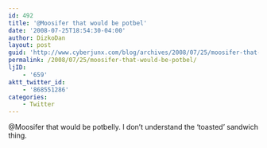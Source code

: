 ```yaml
---
id: 492
title: '@Moosifer that would be potbel'
date: '2008-07-25T18:54:30-04:00'
author: DizkoDan
layout: post
guid: 'http://www.cyberjunx.com/blog/archives/2008/07/25/moosifer-that-would-be-potbel/'
permalink: /2008/07/25/moosifer-that-would-be-potbel/
ljID:
    - '659'
aktt_twitter_id:
    - '868551286'
categories:
    - Twitter
---
```


@Moosifer that would be potbelly. I don’t understand the ‘toasted’ sandwich thing.